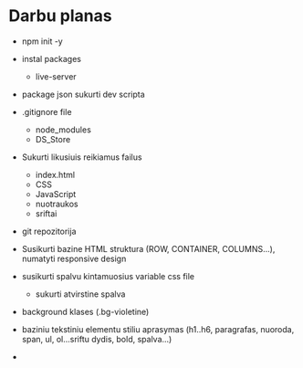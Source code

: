 # Darbu planas

- npm init -y
- instal packages
  - live-server
- package json sukurti dev scripta
- .gitignore file
  - node_modules
  - DS_Store
- Sukurti likusiuis reikiamus failus
  - index.html
  - CSS
  - JavaScript
  - nuotraukos
  - sriftai
- git repozitorija

- Susikurti bazine HTML struktura (ROW, CONTAINER, COLUMNS...), numatyti responsive design
- susikurti spalvu kintamuosius variable css file
  - sukurti atvirstine spalva
- background klases (.bg-violetine)
- baziniu tekstiniu elementu stiliu aprasymas (h1..h6, paragrafas, nuoroda, span, ul, ol...sriftu dydis, bold, spalva...)
-
